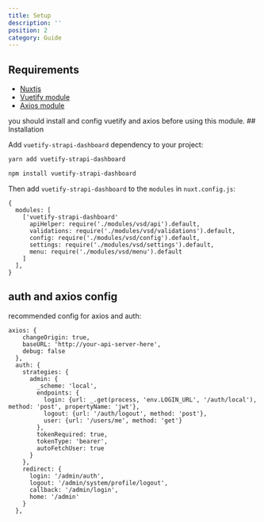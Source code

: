 ```yaml
---
title: Setup
description: ''
position: 2
category: Guide
---
```


## Requirements

- [Nuxtjs](https://vnuxtjs.org)
- [Vuetify module](https://vuetify.nuxtjs.org) 
- [Axios module](https://axios.nuxtjs.org)

<alert>
you should install and config vuetify and axios before using this module.
</alert>
## Installation

Add `vuetify-strapi-dashboard` dependency to your project:

<code-group>
  <code-block label="Yarn" active>

  ```bash
  yarn add vuetify-strapi-dashboard
  ```

  </code-block>
  <code-block label="NPM">

  ```bash
  npm install vuetify-strapi-dashboard
  ```

  </code-block>
</code-group>

Then add `vuetify-strapi-dashboard` to the `modules` in `nuxt.config.js`:

```js[nuxt.config.js]
{
  modules: [
    ['vuetify-strapi-dashboard'
      apiHelper: require('./modules/vsd/api').default,
      validations: require('./modules/vsd/validations').default,
      config: require('./modules/vsd/config').default,
      settings: require('./modules/vsd/settings').default,
      menu: require('./modules/vsd/menu').default
    ]
  ],
}
```

## auth and axios config
recommended config for axios and auth:
```js[nuxt.config.js]
axios: {
    changeOrigin: true,
    baseURL: 'http://your-api-server-here',
    debug: false
  },
  auth: {
    strategies: {
      admin: {
        _scheme: 'local',
        endpoints: {
          login: {url: _.get(process, 'env.LOGIN_URL', '/auth/local'), method: 'post', propertyName: 'jwt'},
          logout: {url: '/auth/logout', method: 'post'},
          user: {url: '/users/me', method: 'get'}
        },
        tokenRequired: true,
        tokenType: 'bearer',
        autoFetchUser: true
      }
    },
    redirect: {
      login: '/admin/auth',
      logout: '/admin/system/profile/logout',
      callback: '/admin/login',
      home: '/admin'
    }
  },
```